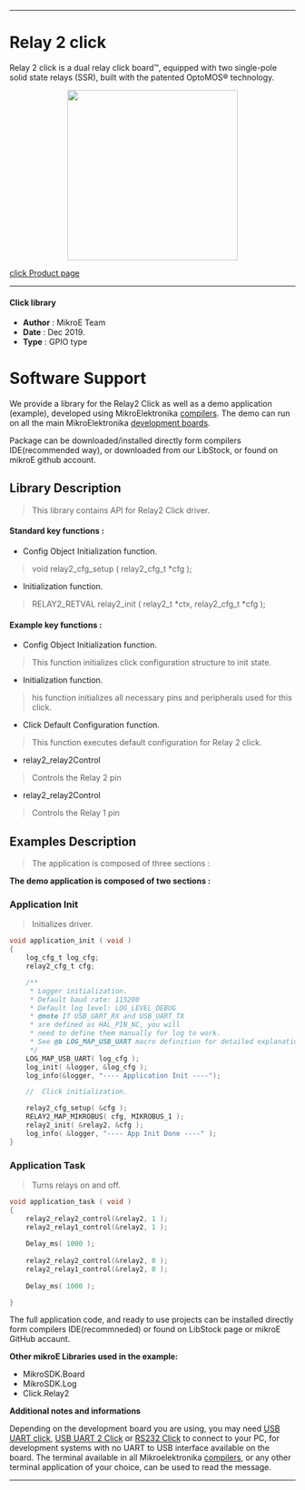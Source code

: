 
---
# Relay 2 click

Relay 2 click is a dual relay click board™, equipped with two single-pole solid state relays (SSR), built with the patented OptoMOS® technology.

<p align="center">
  <img src="https://download.mikroe.com/images/click_for_ide/relay2_click.png" height=300px>
</p>

[click Product page](https://www.mikroe.com/relay-2-click)

---


#### Click library 

- **Author**        : MikroE Team
- **Date**          : Dec 2019.
- **Type**          : GPIO type


# Software Support

We provide a library for the Relay2 Click 
as well as a demo application (example), developed using MikroElektronika 
[compilers](https://shop.mikroe.com/compilers). 
The demo can run on all the main MikroElektronika [development boards](https://shop.mikroe.com/development-boards).

Package can be downloaded/installed directly form compilers IDE(recommended way), or downloaded from our LibStock, or found on mikroE github account. 

## Library Description

> This library contains API for Relay2 Click driver.

#### Standard key functions :

- Config Object Initialization function.
> void relay2_cfg_setup ( relay2_cfg_t *cfg ); 
 
- Initialization function.
> RELAY2_RETVAL relay2_init ( relay2_t *ctx, relay2_cfg_t *cfg );

#### Example key functions :

- Config Object Initialization function.
> This function initializes click configuration structure to init state.
 
- Initialization function.
> his function initializes all necessary pins and peripherals used for this       click.

- Click Default Configuration function.
> This function executes default configuration for Relay 2 click.

- relay2_relay2Control
> Controls the Relay 2 pin

- relay2_relay2Control
> Controls the Relay 1 pin

## Examples Description

> The application is composed of three sections :

**The demo application is composed of two sections :**

### Application Init 

> Initializes driver. 

```c
void application_init ( void )
{
    log_cfg_t log_cfg;
    relay2_cfg_t cfg;

    /** 
     * Logger initialization.
     * Default baud rate: 115200
     * Default log level: LOG_LEVEL_DEBUG
     * @note If USB_UART_RX and USB_UART_TX 
     * are defined as HAL_PIN_NC, you will 
     * need to define them manually for log to work. 
     * See @b LOG_MAP_USB_UART macro definition for detailed explanation.
     */
    LOG_MAP_USB_UART( log_cfg );
    log_init( &logger, &log_cfg );
    log_info(&logger, "---- Application Init ----");

    //  Click initialization.

    relay2_cfg_setup( &cfg );
    RELAY2_MAP_MIKROBUS( cfg, MIKROBUS_1 );
    relay2_init( &relay2, &cfg );
    log_info( &logger, "---- App Init Done ----" );
}
```

### Application Task

> Turns relays on and off.

```c
void application_task ( void )
{
    relay2_relay2_control(&relay2, 1 );
    relay2_relay1_control(&relay2, 1 );
    
    Delay_ms( 1000 );
    
    relay2_relay2_control(&relay2, 0 );
    relay2_relay1_control(&relay2, 0 );
    
    Delay_ms( 1000 );

}  
```

The full application code, and ready to use projects can be  installed directly form compilers IDE(recommneded) or found on LibStock page or mikroE GitHub accaunt.

**Other mikroE Libraries used in the example:** 

- MikroSDK.Board
- MikroSDK.Log
- Click.Relay2

**Additional notes and informations**

Depending on the development board you are using, you may need 
[USB UART click](https://shop.mikroe.com/usb-uart-click), 
[USB UART 2 Click](https://shop.mikroe.com/usb-uart-2-click) or 
[RS232 Click](https://shop.mikroe.com/rs232-click) to connect to your PC, for 
development systems with no UART to USB interface available on the board. The 
terminal available in all Mikroelektronika 
[compilers](https://shop.mikroe.com/compilers), or any other terminal application 
of your choice, can be used to read the message.



---
